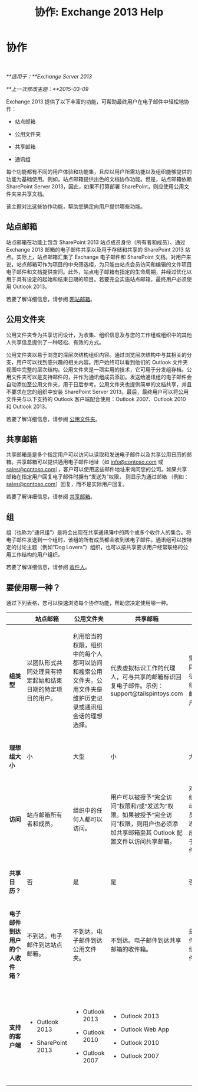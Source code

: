 ﻿---
title: '协作: Exchange 2013 Help'
TOCTitle: 协作
ms:assetid: f45c1be1-2a66-4610-a28d-4adc6d212769
ms:mtpsurl: https://technet.microsoft.com/zh-cn/library/JJ218725(v=EXCHG.150)
ms:contentKeyID: 50491984
ms.date: 01/11/2018
mtps_version: v=EXCHG.150
ms.translationtype: HT
---

# 协作

 

_**适用于：**Exchange Server 2013_

_**上一次修改主题：**2015-03-09_

Exchange 2013 提供了以下丰富的功能，可帮助最终用户在电子邮件中轻松地协作：

  - 站点邮箱

  - 公用文件夹

  - 共享邮箱

  - 通讯组

每个功能都有不同的用户体验和功能集，且应以用户所需功能以及组织能够提供的功能为基础使用。例如，站点邮箱提供出色的文档协作功能。但是，站点邮箱依赖 SharePoint Server 2013，因此，如果不打算部署 SharePoint，则应使用公用文件夹来共享文档。

该主题对比这些协作功能，帮助您确定向用户提供哪些功能。

## 站点邮箱

站点邮箱在功能上包含 SharePoint 2013 站点成员身份（所有者和成员）、通过 Exchange 2013 邮箱的电子邮件共享以及用于存储和共享的 SharePoint 2013 站点。实际上，站点邮箱汇集了 Exchange 电子邮件和 SharePoint 文档。对用户来说，站点邮箱可作为项目的中央筛选柜，为只能由站点会员访问和编辑的文件项目电子邮件和文档提供空间。此外，站点电子邮箱有指定的生命周期，并经过优化以用于具有设定的起始和结束日期的项目。若要完全实施站点邮箱，最终用户必须使用 Outlook 2013。

若要了解详细信息，请参阅 [网站邮箱](site-mailboxes-exchange-2013-help.md)。

## 公用文件夹

公用文件夹专为共享访问设计，为收集、组织信息及与您的工作组或组织中的其他人共享信息提供了一种轻松、有效的方式。

公用文件夹以易于浏览的深层次结构组织内容。通过浏览层次结构中与其相关的分支，用户可以找到感兴趣的相关内容。用户始终可以看到他们的 Outlook 文件夹视图中完整的层次结构。公用文件夹是一项实用的技术，它可用于分发组存档。公用文件夹可以是支持邮件的，并作为通讯组成员添加。发送给通讯组的电子邮件会自动添加至公用文件夹，用于日后参考。公用文件夹也提供简单的文档共享，并且不要求在您的组织中安装 SharePoint Server 2013。最后，最终用户可以将公用文件夹与以下支持的 Outlook 客户端配合使用：Outlook 2007、Outlook 2010 和 Outlook 2013。

若要了解详细信息，请参阅 [公用文件夹](public-folders-exchange-2013-help.md)。

## 共享邮箱

共享邮箱是是多个指定用户可以访问以读取和发送电子邮件以及共享公用日历的邮箱。共享邮箱可以提供通用电子邮件地址（如 info@contoso.com 或 sales@contoso.com），客户可以使用这些邮件地址来询问您的公司。如果共享邮箱在指定用户回复电子邮件时拥有“发送为”权限， 则显示为通过邮箱 （例如：sales@contoso.com）回复，而不是实际用户回复。

若要了解详细信息，请参阅 [共享邮箱](shared-mailboxes-exchange-2013-help.md)。

## 组

组（也称为“通讯组”）是将会出现在共享通讯簿中的两个或多个收件人的集合。将电子邮件发送到一个组时，该组的所有成员都会收到该电子邮件。通讯组可以按特定的讨论主题（例如“Dog Lovers”）组织，也可以按共享要求用户经常联络的公用工作结构的用户组织。

若要了解详细信息，请参阅 [收件人](recipients-exchange-2013-help.md)。

## 要使用哪一种？

通过下列表格，您可以快速浏览每个协作功能，帮助您决定使用哪一种。


<table>
<colgroup>
<col style="width: 20%" />
<col style="width: 20%" />
<col style="width: 20%" />
<col style="width: 20%" />
<col style="width: 20%" />
</colgroup>
<thead>
<tr class="header">
<th></th>
<th>站点邮箱</th>
<th>公用文件夹</th>
<th>共享邮箱</th>
<th>组</th>
</tr>
</thead>
<tbody>
<tr class="odd">
<td><p><strong>组类型</strong></p></td>
<td><p>以团队形式共同处理具有特定起始和结束日期的特定项目的用户。</p></td>
<td><p>利用恰当的权限，组织中的每个人都可以访问和搜索公用文件夹。公用文件夹是维护历史记录或通讯组会话的理想选择。</p></td>
<td><p>代表虚拟标识工作的代理人，可与共享的邮箱标识回复电子邮件。示例：support@tailspintoys.com</p></td>
<td><p>需要向有共同兴趣或特征的收件人组发送电子邮件的用户。</p></td>
</tr>
<tr class="even">
<td><p><strong>理想组大小</strong></p></td>
<td><p>小</p></td>
<td><p>大型</p></td>
<td><p>小</p></td>
<td><p>大型</p></td>
</tr>
<tr class="odd">
<td><p><strong>访问</strong></p></td>
<td><p>站点邮箱所有者和成员。</p></td>
<td><p>组织中的任何人都可以访问。</p></td>
<td><p>用户可以被授予“完全访问”权限和/或“发送为”权限。如果被授予“完全访问”权限，则用户也必须添加共享邮箱至其 Outlook 配置文件以访问共享邮箱。</p></td>
<td><p>对于通讯组，必须手动添加成员。对于动态通讯组，成员添加基于筛选条件。</p></td>
</tr>
<tr class="even">
<td><p><strong>共享日历？</strong></p></td>
<td><p>否</p></td>
<td><p>是</p></td>
<td><p>是</p></td>
<td><p>否</p></td>
</tr>
<tr class="odd">
<td><p><strong>电子邮件到达用户的个人收件箱？</strong></p></td>
<td><p>不到达。电子邮件到达站点邮箱。</p></td>
<td><p>不到达。电子邮件到达公用文件夹。</p></td>
<td><p>不到达。电子邮件到达共享邮箱的收件箱。</p></td>
<td><p>是。电子邮件到达通讯组成员的收件箱。</p></td>
</tr>
<tr class="even">
<td><p><strong>支持的客户端</strong></p></td>
<td><ul>
<li><p>Outlook 2013</p></li>
<li><p>SharePoint 2013</p></li>
</ul></td>
<td><ul>
<li><p>Outlook 2013</p></li>
<li><p>Outlook 2010</p></li>
<li><p>Outlook 2007</p></li>
</ul></td>
<td><ul>
<li><p>Outlook 2013</p></li>
<li><p>Outlook Web App</p></li>
<li><p>Outlook 2010</p></li>
<li><p>Outlook 2007</p></li>
</ul></td>
<td><ul>
<li><p>Outlook 2013</p></li>
<li><p>Outlook Web App</p></li>
<li><p>Outlook 2010</p></li>
<li><p>Outlook 2007</p></li>
</ul></td>
</tr>
</tbody>
</table>

